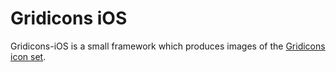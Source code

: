# Gridicons iOS

Gridicons-iOS is a small framework which produces images of the [Gridicons icon set](https://github.com/automattic/gridicons).

